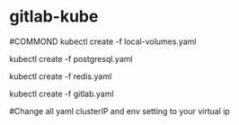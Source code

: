 # gitlab-kube
#COMMOND
kubectl create -f local-volumes.yaml

kubectl create -f postgresql.yaml

kubectl create -f redis.yaml

kubectl create -f gitlab.yaml

#Change all yaml clusterIP and env setting to your virtual ip 

